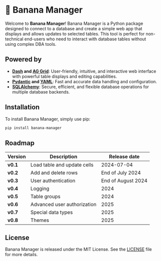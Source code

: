 # 🍌 Banana Manager

Welcome to **Banana Manager**! Banana Manager is a Python package designed to connect to a database and create a simple web app that displays and allows updates to selected tables. This tool is perfect for non-technical end-users who need to interact with database tables without using complex DBA tools.


## Powered by

- **[Dash](https://dash.plotly.com/) and [AG Grid](https://www.ag-grid.com/)**: User-friendly, intuitive, and interactive web interface with powerful table displays and editing capabilities.
- **[Pydantic](https://pydantic-docs.helpmanual.io/) and [YAML](https://yaml.org/)**: Fast and accurate data handling and configuration.
- **[SQLAlchemy](https://www.sqlalchemy.org/)**: Secure, efficient, and flexible database operations for multiple database backends.


## Installation

To install Banana Manager, simply use pip:

```bash
pip install banana-manager
```

## Roadmap

| Version  | Description                 | Release date       |
|----------|-----------------------------|--------------------|
| **v0.1** | Load table and update cells | 2024-07-04         |
| **v0.2** | Add and delete rows         | End of July 2024   |
| **v0.3** | User authentication         | End of August 2024 |
| **v0.4** | Logging                     | 2024               |
| **v0.5** | Table groups                | 2024               |
| **v0.6** | Advanced user authorization | 2025               |
| **v0.7** | Special data types          | 2025               |
| **v0.8** | Themes                      | 2025               |

## License

Banana Manager is released under the MIT License. See the [LICENSE](LICENSE) file for more details.
